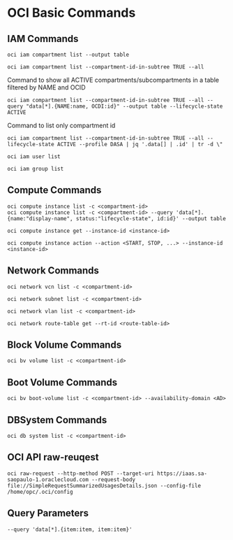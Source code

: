 # OCI Basic Commands
## IAM Commands
```
oci iam compartment list --output table
```
```
oci iam compartment list --compartment-id-in-subtree TRUE --all
```
Command to show all ACTIVE compartments/subcompartments in a table filtered by NAME and OCID
```
oci iam compartment list --compartment-id-in-subtree TRUE --all --query "data[*].{NAME:name, OCDI:id}" --output table --lifecycle-state ACTIVE
```
Command to list only compartment id
```
oci iam compartment list --compartment-id-in-subtree TRUE --all --lifecycle-state ACTIVE --profile DASA | jq '.data[] | .id' | tr -d \"
```
```
oci iam user list
```
```
oci iam group list
```
## Compute Commands
```
oci compute instance list -c <compartment-id>
oci compute instance list -c <compartment-id> --query 'data[*].{name:"display-name", status:"lifecycle-state", id:id}' --output table
```
```
oci compute instance get --instance-id <instance-id>
```
```
oci compute instance action --action <START, STOP, ...> --instance-id <instance-id>
```
## Network Commands
```
oci network vcn list -c <compartment-id>
```
```
oci network subnet list -c <compartment-id>
```
```
oci network vlan list -c <compartment-id>
```
```
oci network route-table get --rt-id <route-table-id>
```
## Block Volume Commands
```
oci bv volume list -c <compartment-id>
```
## Boot Volume Commands
```
oci bv boot-volume list -c <compartment-id> --availability-domain <AD>
```
## DBSystem Commands
```
oci db system list -c <compartment-id>
```
## OCI API raw-reuqest
```
oci raw-request --http-method POST --target-uri https://iaas.sa-saopaulo-1.oraclecloud.com --request-body file://SimpleRequestSummarizedUsagesDetails.json --config-file /home/opc/.oci/config
```
## Query Parameters
```
--query 'data[*].{item:item, item:item}'
```
